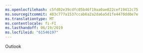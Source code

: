 ```yaml
---
ms.openlocfilehash: c5fd02e39cdfc05b46f19aa0ae022cef19412c75
ms.sourcegitcommit: 483c777a1537ccab6a2a2da6a5d1fe4470dd0e7e
ms.translationtype: MT
ms.contentlocale: fi-FI
ms.lasthandoff: 06/19/2019
ms.locfileid: "61546197"
---
```

Outlook
